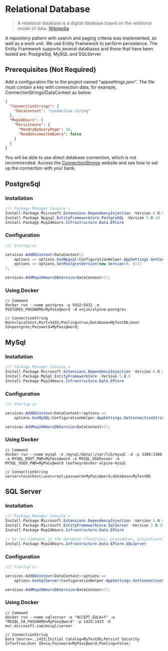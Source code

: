 # Relational Database
>A relational database is a digital database based on the relational model of data. [Wikipedia](https://en.wikipedia.org/wiki/Relational_database)

A repository pattern with search and paging criteria was implemented, as well as a work unit. We use Entity Framework to perform persistence. The Entity Framework supports several databases and those that have been tested are: PostgreSql, MySQL and SQLServer.

## Prerequisites (Not Required)
Add a configuration file to the project named "appsettings.json". The file must contain a key with connection data, for example, ConnectionStrings/DataContext as below:
```json
{
  "ConnectionStrings": {
    "DataContext": "connection string"
  },
  "Mvp24Hours": {
    "Persistence": {
      "MaxQtyByQueryPage": 30,
      "ReadUncommitedQuery": false
    }
  }
}
```
You will be able to use direct database connection, which is not recommended. Access the [ConnectionStrings](https://www.connectionstrings.com/) website and see how to set up the connection with your bank.

## PostgreSql
### Installation
```csharp
/// Package Manager Console >
Install-Package Microsoft.Extensions.DependencyInjection -Version 6.0.0
Install-Package Npgsql.EntityFrameworkCore.PostgreSQL -Version 5.0.10
Install-Package Mvp24Hours.Infrastructure.Data.EFCore
```
### Configuration
```csharp
/// Startup.cs

services.AddDbContext<DataContext>(
    options => options.UseNpgsql(ConfigurationHelper.AppSettings.GetConnectionString("DataContext"),
    options => options.SetPostgresVersion(new Version(9, 6)))
);

services.AddMvp24HoursDbService<DataContext>();

```
### Using Docker
```
// Command
docker run --name postgres -p 5432:5432 -e POSTGRES_PASSWORD=MyPass@word -d onjin/alpine-postgres

// ConnectionString
Host=localhost;Port=5432;Pooling=true;Database=MyTestDb;User Id=postgres;Password=MyPass@word;

```

## MySql
### Installation
```csharp
/// Package Manager Console >
Install-Package Microsoft.Extensions.DependencyInjection -Version 6.0.0
Install-Package MySql.EntityFrameworkCore -Version 5.0.8
Install-Package Mvp24Hours.Infrastructure.Data.EFCore
```
### Configuration
```csharp
/// Startup.cs

services.AddDbContext<DataContext>(options =>
    options.UseMySQL(ConfigurationHelper.AppSettings.GetConnectionString("DataContext")));

services.AddMvp24HoursDbService<DataContext>();

```
### Using Docker
```
// Command
docker run --name mysql -v /mysql/data/:/var/lib/mysql -d -p 3306:3306 -e MYSQL_ROOT_PWD=MyPass@word -e MYSQL_USER=user -e MYSQL_USER_PWD=MyPass@word leafney/docker-alpine-mysql

// ConnectionString
server=localhost;user=root;password=MyPass@word;database=MyTestDb

```

## SQL Server
### Installation
```csharp
/// Package Manager Console >
Install-Package Microsoft.Extensions.DependencyInjection -Version 6.0.0
Install-Package Microsoft.EntityFrameworkCore.SqlServer -Version 5.0.10
Install-Package Mvp24Hours.Infrastructure.Data.EFCore

// to run commands in the database (functions, procedures, projections)
Install-Package Mvp24Hours.Infrastructure.Data.EFCore.SQLServer
```
### Configuration
```csharp
/// Startup.cs

services.AddDbContext<DataContext>(options =>
    options.UseSqlServer(ConfigurationHelper.AppSettings.GetConnectionString("DataContext")));

services.AddMvp24HoursDbService<DataContext>();

```
### Using Docker
```
// Command
docker run --name sqlserver -e "ACCEPT_EULA=Y" -e "MSSQL_SA_PASSWORD=MyPass@word" -p 1433:1433 -d mcr.microsoft.com/mssql/server

// ConnectionString
Data Source=.,1433;Initial Catalog=MyTestDb;Persist Security Info=True;User ID=sa;Password=MyPass@word;Pooling=False;

```